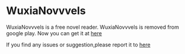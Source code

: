 # WuxiaNovvvels

WuxiaNovvvels is a free novel reader.
WuxiaNovvvels is removed from google play. 
Now you can get it at [here](https://github.com/novvvels/WuxiaNovvvels/releases)

If you find any issues or suggestion,please report it to [here](https://github.com/novvvels/WuxiaNovvvels/issues)

